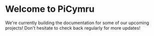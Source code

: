 # Welcome to PiCymru

We're currently building the documentation for some of our upcoming projects! Don't hesitate to check back regularly for more updates!